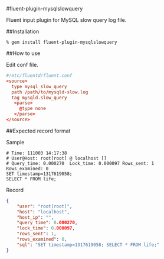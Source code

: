 #fluent-plugin-mysqlslowquery

Fluent input plugin for  MySQL slow query log file.

##Installation

```shell
% gem install fluent-plugin-mysqlslowquery
```

##How to use

Edit conf file.

```conf
#/etc/fluentd/fluent.conf
<source>
  type mysql_slow_query
  path /path/to/mysqld-slow.log
  tag mysqld.slow_query
   <parse>
     @type none
   </parse>
</source>
```

##Expected record format

Sample

```
# Time: 111003 14:17:38
# User@Host: root[root] @ localhost []
# Query_time: 0.000270  Lock_time: 0.000097 Rows_sent: 1  Rows_examined: 0
SET timestamp=1317619058;
SELECT * FROM life;
```

Record

```json
{
    "user": "root[root]",
    "host": "localhost",
    "host_ip": "",
    "query_time": 0.000270,
    "lock_time": 0.000097,
    "rows_sent": 1,
    "rows_examined": 0,
    "sql": "SET timestamp=1317619058; SELECT * FROM life;"
}
```
